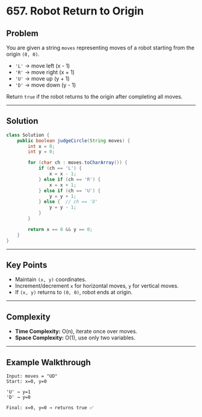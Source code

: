 
# 657. Robot Return to Origin

## Problem
You are given a string `moves` representing moves of a robot starting from the origin `(0, 0)`.

- `'L'` → move left (x - 1)  
- `'R'` → move right (x + 1)  
- `'U'` → move up (y + 1)  
- `'D'` → move down (y - 1)  

Return `true` if the robot returns to the origin after completing all moves.

---

## Solution

```java
class Solution {
    public boolean judgeCircle(String moves) {
        int x = 0;
        int y = 0;

        for (char ch : moves.toCharArray()) {
            if (ch == 'L') {
                x = x - 1;
            } else if (ch == 'R') {
                x = x + 1;
            } else if (ch == 'U') {
                y = y + 1;
            } else {  // ch == 'D'
                y = y - 1;
            }
        }

        return x == 0 && y == 0;
    }
}
````

---

## Key Points

* Maintain `(x, y)` coordinates.
* Increment/decrement `x` for horizontal moves, `y` for vertical moves.
* If `(x, y)` returns to `(0, 0)`, robot ends at origin.

---

## Complexity

* **Time Complexity:** O(n), iterate once over moves.
* **Space Complexity:** O(1), use only two variables.

---

## Example Walkthrough

```
Input: moves = "UD"
Start: x=0, y=0

'U' → y=1
'D' → y=0

Final: x=0, y=0 → returns true ✅
```

```


